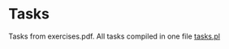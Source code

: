 # Tasks
Tasks from exercises.pdf. All tasks compiled in one file [tasks.pl](https://github.com/Zaroymi/bmstu-prolog/blob/master/tasks.pl)
